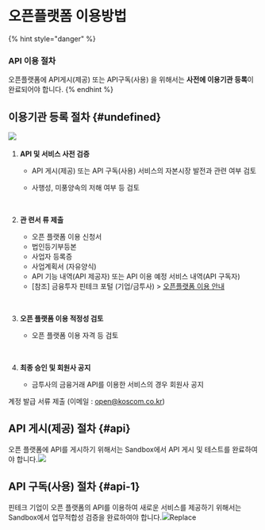 # 오픈플랫폼 이용방법

{% hint style="danger" %}
### API 이용 절차

오픈플랫폼에 API게시\(제공\) 또는 API구독\(사용\) 을 위해서는 **사전에 이용기관 등록**이 완료되어야 합니다.
{% endhint %}

## 이용기관 등록 절차 {#undefined}

​![](https://blobscdn.gitbook.com/v0/b/gitbook-28427.appspot.com/o/assets%2F-L9n-1MugBfAycrCN1bv%2F-LABne69MwPuhI-imVNg%2F-LABngqa36xQjsZ22vDo%2Fimage.png?alt=media&token=98d4c35c-e565-4738-aacb-02aa166e11b9)

1. **API 및 서비스 사전 검증**
   * API 게시\(제공\) 또는 API 구독\(사용\) 서비스의 자본시장 발전과 관련 여부 검토
   * 사행성, 미풍양속의 저해 여부 등 검토

     ​
2. **관 련서 류 제출**

   * 오픈 플랫폼 이용 신청서
   * 법인등기부등본
   * 사업자 등록증
   * 사업계획서 \(자유양식\)
   * API 기능 내역\(API 제공자\) 또는 API 이용 예정 서비스 내역\(API 구독자\)
   * \[참조\] 금융투자 핀테크 포털 \(기업/금투사\) &gt; [오픈플랫폼 이용 안내](http://biz.koscom.co.kr/cmm/intro/introOppfUse.do)​

   ​

3. **오픈 플랫폼 이용 적정성 검토**

   * 오픈 플랫폼 이용 자격 등 검토

   ​

4. **최종 승인 및 회원사 공지**
   * 금투사의 금융거래 API를 이용한 서비스의 경우 회원사 공지

계정 발급 서류 제출 \(이메일 : [open@koscom.co.kr](mailto:open@koscom.co.kr)\)

## API 게시\(제공\) 절차 {#api}

오픈 플랫폼에 API를 게시하기 위해서는 Sandbox에서 API 게시 및 테스트를 완료하여야 합니다.​![](https://blobscdn.gitbook.com/v0/b/gitbook-28427.appspot.com/o/assets%2F-L9n-1MugBfAycrCN1bv%2F-LAC1weNfJUe4eNPg6tP%2F-LAC3GwvaJ4Umb1EgGgl%2Fimage.png?alt=media&token=c943d88a-145b-4eb5-a11e-329ab3e52858)

## API 구독\(사용\) 절차 {#api-1}

핀테크 기업이 오픈 플랫폼의 API를 이용하여 새로운 서비스를 제공하기 위해서는 Sandbox에서 업무적합성 검증을 완료하여야 합니다.​![](https://blobscdn.gitbook.com/v0/b/gitbook-28427.appspot.com/o/assets%2F-L9n-1MugBfAycrCN1bv%2F-LAC1weNfJUe4eNPg6tP%2F-LAC3aWr5eX7a-nzPceE%2Fimage.png?alt=media&token=7d8fd192-8962-47d7-bab9-580c37d4c2d2)Replace  


